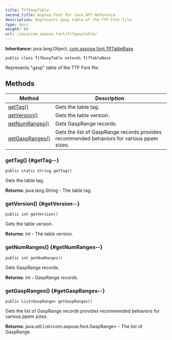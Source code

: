 ```yaml
---
title: TtfGaspTable
second_title: Aspose.Font for Java API Reference
description: Represents gasp table of the TTF Font file.
type: docs
weight: 89
url: /java/com.aspose.font/ttfgasptable/
---
```

**Inheritance:**
java.lang.Object, [com.aspose.font.TtfTableBase](../../com.aspose.font/ttftablebase)
```
public class TtfGaspTable extends TtfTableBase
```

Represents "gasp" table of the TTF Font file.
## Methods

| Method | Description |
| --- | --- |
| [getTag()](#getTag--) | Gets the table tag. |
| [getVersion()](#getVersion--) | Gets the table version. |
| [getNumRanges()](#getNumRanges--) | Gets GaspRange records. |
| [getGaspRanges()](#getGaspRanges--) | Gets the list of GaspRange records provides recommended behaviors for various ppem sizes. |
### getTag() {#getTag--}
```
public static String getTag()
```


Gets the table tag.

**Returns:**
java.lang.String - The table tag.
### getVersion() {#getVersion--}
```
public int getVersion()
```


Gets the table version.

**Returns:**
int - The table version.
### getNumRanges() {#getNumRanges--}
```
public int getNumRanges()
```


Gets GaspRange records.

**Returns:**
int - GaspRange records.
### getGaspRanges() {#getGaspRanges--}
```
public List<GaspRange> getGaspRanges()
```


Gets the list of GaspRange records provides recommended behaviors for various ppem sizes.

**Returns:**
java.util.List<com.aspose.font.GaspRange> - The list of GaspRange.
